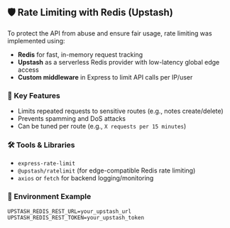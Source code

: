 ## 🛡️ Rate Limiting with Redis (Upstash)

To protect the API from abuse and ensure fair usage, rate limiting was implemented using:

- **Redis** for fast, in-memory request tracking
- **Upstash** as a serverless Redis provider with low-latency global edge access
- **Custom middleware** in Express to limit API calls per IP/user

### 🔧 Key Features
- Limits repeated requests to sensitive routes (e.g., notes create/delete)
- Prevents spamming and DoS attacks
- Can be tuned per route (e.g., `X requests per 15 minutes`)

### 🛠️ Tools & Libraries
- `express-rate-limit`
- `@upstash/ratelimit` (for edge-compatible Redis rate limiting)
- `axios` or `fetch` for backend logging/monitoring

### 🔐 Environment Example
```env
UPSTASH_REDIS_REST_URL=your_upstash_url
UPSTASH_REDIS_REST_TOKEN=your_upstash_token
